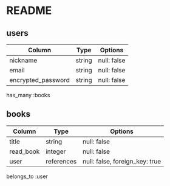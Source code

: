 # README

## users

| Column             | Type   | Options     |
| ------------------ | ------ | ----------- |
| nickname           | string | null: false |
| email              | string | null: false |
| encrypted_password | string | null: false |

has_many :books

## books

| Column           | Type       | Options                        |
| ---------------- | ---------- | ------------------------------ |
| title            | string     | null: false                    |
| read_book        | integer    | null: false                    |
| user             | references | null: false, foreign_key: true |

belongs_to :user